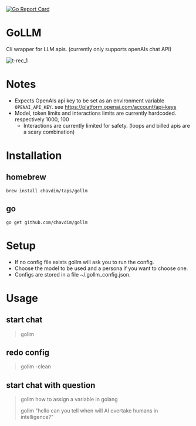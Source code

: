 [![Go Report Card](https://goreportcard.com/badge/github.com/chavdim/gollm)](https://goreportcard.com/report/github.com/chavdim/gollm)

# GoLLM
Cli wrapper for LLM apis. (currently only supports openAIs chat API) 


![t-rec_1](https://github.com/chavdim/gollm/assets/19467395/bd3032ad-396c-4df2-988d-e665a214ee88)

# Notes
- Expects OpenAIs api key to be set as an environment variable `OPENAI_API_KEY`. see https://platform.openai.com/account/api-keys
- Model, token limits and interactions limits are currently hardcoded. respectively 1000, 100
  - Interactions are currently limited for safety. (loops and billed apis are a scary combination)

# Installation
## homebrew
```
brew install chavdim/taps/gollm   
```
## go
```
go get github.com/chavdim/gollm
```
# Setup
- If no config file exists gollm will ask you to run the config.
- Choose the model to be used and a persona if you want to choose one. 
- Configs are stored in a file ~/.gollm_config.json.

# Usage
## start chat
>gollm
## redo config
>gollm -clean
## start chat with question
>gollm how to assign a variable in golang
> 
>gollm "hello can you tell when will AI overtake humans in intelligence?"
